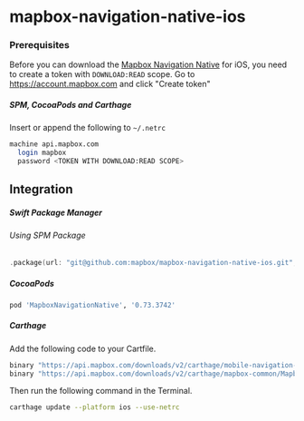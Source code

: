 # mapbox-navigation-native-ios

### Prerequisites

Before you can download the [Mapbox Navigation Native](https://github.com/mapbox/mapbox-navigation-native) for iOS, you need to create a token with `DOWNLOAD:READ` scope.
Go to https://account.mapbox.com and click "Create token"

##### SPM, CocoaPods and Carthage
Insert or append the following to `~/.netrc`

```bash
machine api.mapbox.com
  login mapbox
  password <TOKEN WITH DOWNLOAD:READ SCOPE>
```

## Integration

##### Swift Package Manager

###### Using SPM Package

```swift
.package(url: "git@github.com:mapbox/mapbox-navigation-native-ios.git", from: "0.73.3742"),
```

##### CocoaPods

```ruby
pod 'MapboxNavigationNative', '0.73.3742'
```

##### Carthage

Add the following code to your Cartfile.

```bash
binary "https://api.mapbox.com/downloads/v2/carthage/mobile-navigation-native/MapboxNavigationNative.json" == 0.73.3742
binary "https://api.mapbox.com/downloads/v2/carthage/mapbox-common/MapboxCommon-ios.json" == 21.0.0-rc.1
```

Then run the following command in the Terminal.
```bash
carthage update --platform ios --use-netrc
```
